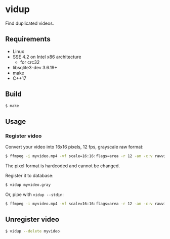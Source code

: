 # vidup

Find duplicated videos.

## Requirements

* Linux
* SSE 4.2 on Intel x86 architecture
    * for crc32
* libsqlite3-dev 3.6.19+
* make
* C++17

## Build

```sh
$ make
```

## Usage

### Register video

Convert your video into 16x16 pixels, 12 fps, grayscale raw format:

```sh
$ ffmpeg -i myvideo.mp4 -vf scale=16:16:flags=area -r 12 -an -c:v rawvideo -f rawvideo -pix_fmt gray myvideo.gray
```

The pixel format is hardcoded and cannot be changed.

Register it to database:

```sh
$ vidup myvideo.gray
```

Or, pipe with `vidup --stdin`:

```sh
$ ffmpeg -i myvideo.mp4 -vf scale=16:16:flags=area -r 12 -an -c:v rawvideo -f rawvideo -pix_fmt gray - | vidup --stdin myvideo
```

## Unregister video

```sh
$ vidup --delete myvideo
```